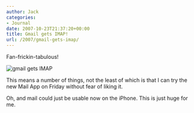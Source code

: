 ```yaml
---
author: Jack
categories:
- Journal
date: 2007-10-23T21:37:20+00:00
title: Gmail gets IMAP!
url: /2007/gmail-gets-imap/
---
```


Fan-frickin-tabulous! 


![gmail gets IMAP][1] 

This means a number of things, not the least of which is that I can try the new Mail App on Friday without fear of liking it. 

Oh, and mail could just be usable now on the iPhone. This is just huge for me.

 [1]: files//gmail-imap-20071023-223633.jpg